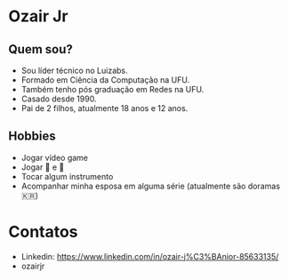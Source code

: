 # Ozair Jr

## Quem sou?

- Sou líder técnico no Luizabs.
- Formado em Ciência da Computação na UFU.
- Também tenho pós graduação em Redes na UFU.
- Casado desde 1990.
- Pai de 2 filhos, atualmente 18 anos e 12 anos.

## Hobbies

- Jogar vídeo game
- Jogar 🏐 e 🏀
- Tocar algum instrumento
- Acompanhar minha esposa em alguma série (atualmente são doramas 🇰🇷)

# Contatos

- Linkedin: https://www.linkedin.com/in/ozair-j%C3%BAnior-85633135/
- ozairjr
